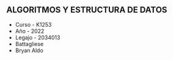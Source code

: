 ## ALGORITMOS Y ESTRUCTURA DE DATOS

<!-- UL -->

* Curso 		- K1253
* Año 			- 2022
* Legajo 		- 2034013
* Battagliese
* Bryan Aldo
